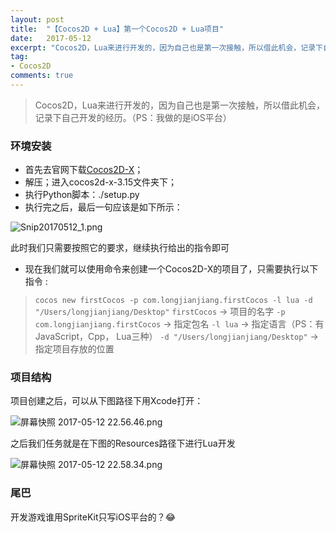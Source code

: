 ```yaml
---
layout: post
title:  "【Cocos2D + Lua】第一个Cocos2D + Lua项目"
date:   2017-05-12
excerpt: "Cocos2D，Lua来进行开发的，因为自己也是第一次接触，所以借此机会，记录下自己开发的经历。（PS：我做的是iOS平台)"
tag:
- Cocos2D
comments: true
---
```


>Cocos2D，Lua来进行开发的，因为自己也是第一次接触，所以借此机会，记录下自己开发的经历。（PS：我做的是iOS平台）

### 环境安装
- 首先去官网下载[Cocos2D-X](http://www.cocos.com/download)；
- 解压；进入cocos2d-x-3.15文件夹下；
- 执行Python脚本：./setup.py
- 执行完之后，最后一句应该是如下所示：


![Snip20170512_1.png]({{site.url}}/assets/images/blog/cocos2D_first_project_1.png)

此时我们只需要按照它的要求，继续执行给出的指令即可

- 现在我们就可以使用命令来创建一个Cocos2D-X的项目了，只需要执行以下指令 :
>`cocos new firstCocos -p com.longjianjiang.firstCocos -l lua -d "/Users/longjianjiang/Desktop"`
`firstCocos` -> 项目的名字
`-p com.longjianjiang.firstCocos` -> 指定包名
`-l lua` -> 指定语言（PS：有JavaScript，Cpp， Lua三种）
`-d "/Users/longjianjiang/Desktop"`  -> 指定项目存放的位置

### 项目结构
项目创建之后，可以从下图路径下用Xcode打开：

![屏幕快照 2017-05-12 22.56.46.png]({{site.url}}/assets/images/blog/cocos2D_first_project_2.png)

之后我们任务就是在下图的Resources路径下进行Lua开发

![屏幕快照 2017-05-12 22.58.34.png]({{site.url}}/assets/images/blog/cocos2D_first_project_3.png)


### 尾巴
开发游戏谁用SpriteKit只写iOS平台的？😂

